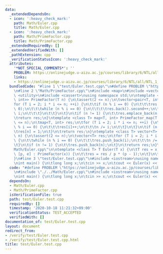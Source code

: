 ```yaml
---
data:
  _extendedDependsOn:
  - icon: ':heavy_check_mark:'
    path: Math/Euler.cpp
    title: Math/Euler.cpp
  - icon: ':heavy_check_mark:'
    path: Math/PrimeFactor.cpp
    title: Math/PrimeFactor.cpp
  _extendedRequiredBy: []
  _extendedVerifiedWith: []
  _pathExtension: cpp
  _verificationStatusIcon: ':heavy_check_mark:'
  attributes:
    '*NOT_SPECIAL_COMMENTS*': ''
    PROBLEM: https://onlinejudge.u-aizu.ac.jp/courses/library/6/NTL/all/NTL_1_D
    links:
    - https://onlinejudge.u-aizu.ac.jp/courses/library/6/NTL/all/NTL_1_D
  bundledCode: "#line 1 \"test/Euler.test.cpp\"\n#define PROBLEM \"https://onlinejudge.u-aizu.ac.jp/courses/library/6/NTL/all/NTL_1_D\"\
    \n#line 2 \"Math/PrimeFactor.cpp\"\n#include <map>\n#include <vector>\n#include\
    \ <utility>\n#include <cassert>\nusing namespace std;\n\ntemplate <class T> vector<pair<T,\
    \ int>> PrimeFactor(T n) {\n\tassert(2 <= n);\n\tvector<pair<T, int>> res;\n\t\
    for (T i = 2; i * i <= n; ++i) {\n\t\tif (n % i == 0) {\n\t\t\tres.emplace_back(i,\
    \ 0);\n\t\t\twhile (n % i == 0) {\n\t\t\t\tres.back().second++;\n\t\t\t\tn /=\
    \ i;\n\t\t\t}\n\t\t}\n\t}\n\tif (n != 1) {\n\t\tres.emplace_back(n, 1);\n\t}\n\
    \treturn res;\n}\ntemplate <class T> map<T, int> PrimeFactor_map(T n) {\n\tassert(2\
    \ <= n);\n\tmap<T, int> res;\n\tfor (T i = 2; i * i <= n; ++i) {\n\t\twhile (n\
    \ % i == 0) {\n\t\t\tres[i]++;\n\t\t\tn /= i;\n\t\t}\n\t}\n\tif (n != 1) {\n\t\
    \tres[n] = 1;\n\t}\n\treturn res;\n}\ntemplate <class T> vector<T> PrimeFactor_vector(T\
    \ n) {\n\tassert(2 <= n);\n\tvector<T> res;\n\tfor (T i = 2; i * i <= n; ++i)\
    \ {\n\t\twhile (n % i == 0) {\n\t\t\tres.push_back(i);\n\t\t\tn /= i;\n\t\t}\n\
    \t}\n\tif (n != 1) {\n\t\tres.push_back(n);\n\t}\n\treturn res;\n}\n#line 3 \"\
    Math/Euler.cpp\"\n\ntemplate <class T> T Euler(T x) {\n\tT res = x;\n\tfor (auto\
    \ [p, e] : PrimeFactor(x)) {\n\t\tres = res / p * (p - 1);\n\t}\n\treturn res;\n\
    }\n#line 3 \"test/Euler.test.cpp\"\n#include <iostream>\nusing namespace std;\n\
    \nint main() {\n\tlong long x;\n\tcin >> x;\n\tcout << Euler(x) << '\\n';\n}\n"
  code: "#define PROBLEM \"https://onlinejudge.u-aizu.ac.jp/courses/library/6/NTL/all/NTL_1_D\"\
    \n#include \"./../Math/Euler.cpp\"\n#include <iostream>\nusing namespace std;\n\
    \nint main() {\n\tlong long x;\n\tcin >> x;\n\tcout << Euler(x) << '\\n';\n}"
  dependsOn:
  - Math/Euler.cpp
  - Math/PrimeFactor.cpp
  isVerificationFile: true
  path: test/Euler.test.cpp
  requiredBy: []
  timestamp: '2020-10-18 11:21:32+09:00'
  verificationStatus: TEST_ACCEPTED
  verifiedWith: []
documentation_of: test/Euler.test.cpp
layout: document
redirect_from:
- /verify/test/Euler.test.cpp
- /verify/test/Euler.test.cpp.html
title: test/Euler.test.cpp
---
```

